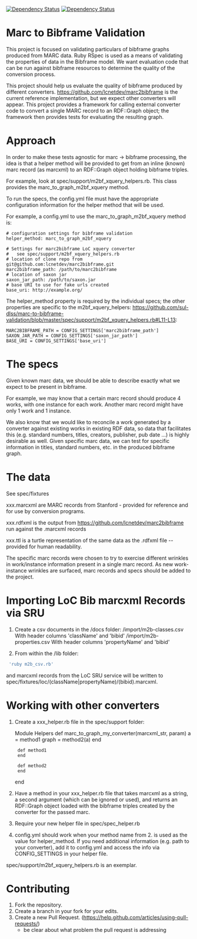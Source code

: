[![Dependency Status](https://gemnasium.com/sul-dlss/bibframe-work-validation.svg)](https://gemnasium.com/sul-dlss/bibframe-work-validation)
[![Dependency Status](https://gemnasium.com/sul-dlss/marc-to-bibframe-validation.svg)](https://gemnasium.com/sul-dlss/marc-to-bibframe-validation)

# Marc to Bibframe Validation

This project is focused on validating particulars of bibframe graphs produced from MARC data.  Ruby RSpec is used as a means of validating the properties of data in the Bibframe model.  We want evaluation code that can be run against bibframe resources to determine the quality of the conversion process.

This project should help us evaluate the quality of bibframe produced by different converters.  https://github.com/lcnetdev/marc2bibframe is the current reference implementation, but we expect other converters will appear.  This project provides a framework for calling external converter code to convert a single MARC record to an RDF::Graph object; the framework then provides tests for evaluating the resulting graph.

# Approach

In order to make these tests agnostic for marc -> bibframe processing, the idea is that a helper method will be provided to get from an inline (known) marc record (as marcxml) to an RDF::Graph object holding bibframe triples.

For example, look at spec/support/m2bf_xquery_helpers.rb.  This class provides the marc_to_graph_m2bf_xquery method.

To run the specs, the config.yml file must have the appropriate configuration information for the helper method that will be used.

For example, a config.yml to use the marc_to_graph_m2bf_xquery method is:

    # configuration settings for bibframe validation
    helper_method: marc_to_graph_m2bf_xquery

    # Settings for marc2bibframe LoC xquery converter
    #   see spec/support/m2bf_xquery_helpers.rb
    # location of clone repo from git@github.com:lcnetdev/marc2bibframe.git
    marc2bibframe_path: /path/to/marc2bibframe
    # location of saxon jar
    saxon_jar_path: /path/to/saxon.jar
    # base URI to use for fake urls created
    base_uri: http://example.org/

The helper_method property is required by the individual specs;  the other properties are specific to the m2bf_xquery_helpers:  https://github.com/sul-dlss/marc-to-bibframe-validation/blob/master/spec/support/m2bf_xquery_helpers.rb#L11-L13:

    MARC2BIBFRAME_PATH = CONFIG_SETTINGS['marc2bibframe_path']
    SAXON_JAR_PATH = CONFIG_SETTINGS['saxon_jar_path']
    BASE_URI = CONFIG_SETTINGS['base_uri']


# The specs

Given known marc data, we should be able to describe exactly what we expect to be present in bibframe.

For example, we may know that a certain marc record should produce 4 works, with one instance for each work.  Another marc record might have only 1 work and 1 instance.

We also know that we would like to reconcile a work generated by a converter against existing works in existing RDF data, so data that facilitates this (e.g. standard numbers, titles, creators, publisher, pub date ...) is highly desirable as well.  Given specific marc data, we can test for specific information in titles, standard numbers, etc. in the produced bibframe graph.

# The data

See spec/fixtures

xxx.marcxml are MARC records from Stanford - provided for reference and for use by conversion programs.

xxx.rdfxml is the output from https://github.com/lcnetdev/marc2bibframe run against the .marcxml records

xxx.ttl is a turtle representation of the same data as the .rdfxml file -- provided for human readability.

The specific marc records were chosen to try to exercise different wrinkles in work/instance information present in a single marc record.  As new work-instance wrinkles are surfaced, marc records and specs should be added to the project.

# Importing LoC Bib marcxml Records via SRU

1. Create a csv documents in the /docs folder:
    /import/m2b-classes.csv
        With header columns 'className' and 'bibid'
    /import/m2b-properties.csv
        With header columns 'propertyName' and 'bibid'

2. From within the /lib folder:

```bash
 'ruby m2b_csv.rb'
```
  and marcxml records from the LoC SRU service will be written to spec/fixtures/loc/(className|propertyName)/(bibid).marcxml.

# Working with other converters

1. Create a xxx_helper.rb file in the spec/support folder:

    Module Helpers
        def marc_to_graph_my_converter(marcxml_str, param)
          a = method1
          graph = method2(a)
        end

        def method1
        end

        def method2
        end
    end

2. Have a method in your xxx_helper.rb file that takes marcxml as a string, a second argument (which can be ignored or used), and returns an RDF::Graph object loaded with the bibframe triples created by the converter for the passed marc.
3. Require your new helper file in spec/spec_helper.rb
4. config.yml should work when your method name from 2. is used as the value for helper_method.  If you need additional information (e.g. path to your converter), add it to config.yml and access the info via CONFIG_SETTINGS in your helper file.

spec/support/m2bf_xquery_helpers.rb is an exemplar.

# Contributing

1. Fork the repository.
2. Create a branch in your fork for your edits.
3. Create a new Pull Request.  (https://help.github.com/articles/using-pull-requests/)
    - be clear about what problem the pull request is addressing
